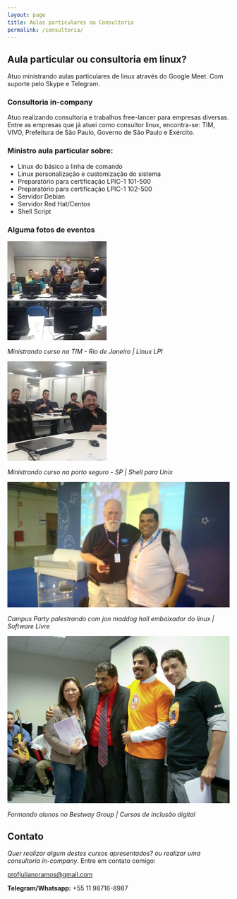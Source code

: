 ```yaml
---
layout: page
title: Aulas particulares ou Consultoria
permalink: /consultoria/
---
```


## Aula particular ou consultoria em linux?
Atuo ministrando aulas particulares de linux através do Google Meet. Com suporte pelo Skype e Telegram.

### Consultoria in-company
Atuo realizando consultoria e trabalhos free-lancer para empresas diversas. Entre as empresas que já atuei como consultor linux, encontra-se: TIM, VIVO, Prefeitura de São Paulo, Governo de São Paulo e Exército.



### Ministro aula particular sobre:

- Linux do básico a linha de comando
- Linux personalização e customização do sistema
- Preparatório para certificação LPIC-1 101-500
- Preparatório para certificação LPIC-1 102-500
- Servidor Debian
- Servidor Red Hat/Centos
- Shell Script


### Alguma fotos de eventos


![tim](/images/tim.jpeg) 

*Ministrando curso na TIM - Rio de Janeiro | Linux LPI*

![porto seguro](/images/porto.jpeg)

*Ministrando curso na porto seguro - SP | Shell para Unix*


![campus](/images/campus.jpg)

*Campus Party palestrando com jon maddog hall embaixador do linux | Software Livre*


![formatura](/images/formaturaibrati.jpg)

*Formando alunos no Bestway Group | Cursos de inclusão digital*


## Contato
*Quer realizar algum destes cursos apresentados? ou realizar uma consultoria in-company*. Entre em contato comigo:

profjulianoramos@gmail.com

**Telegram/Whatsapp:** +55 11 98716-8987


